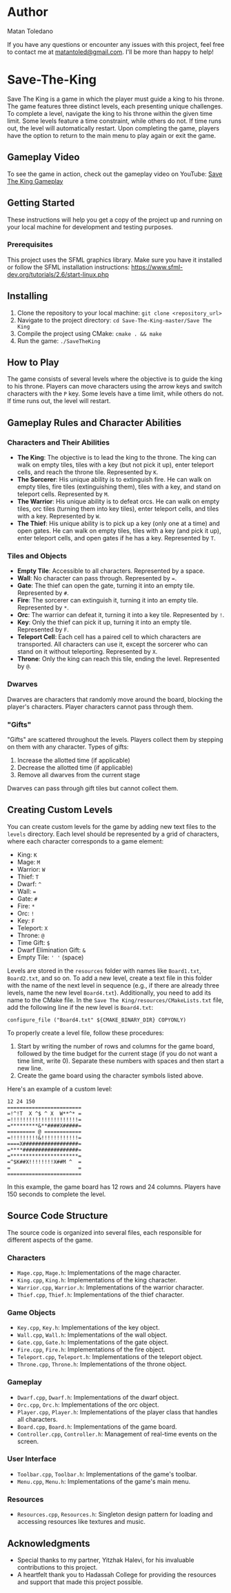 # Author
Matan Toledano

If you have any questions or encounter any issues with this project, feel free to contact me at matantoled@gmail.com. I'll be more than happy to help!

# Save-The-King
Save The King is a game in which the player must guide a king to his throne. The game features three distinct levels, each presenting unique challenges. To complete a level, navigate the king to his throne within the given time limit. Some levels feature a time constraint, while others do not. If time runs out, the level will automatically restart. Upon completing the game, players have the option to return to the main menu to play again or exit the game.

## Gameplay Video
To see the game in action, check out the gameplay video on YouTube: [Save The King Gameplay](https://youtu.be/GdO1x8fGayo)

## Getting Started
These instructions will help you get a copy of the project up and running on your local machine for development and testing purposes.

### Prerequisites
This project uses the SFML graphics library. Make sure you have it installed or follow the SFML installation instructions:
https://www.sfml-dev.org/tutorials/2.6/start-linux.php

## Installing
1. Clone the repository to your local machine: `git clone <repository_url>`
2. Navigate to the project directory: `cd Save-The-King-master/Save The King`
3. Compile the project using CMake: `cmake . && make`
4. Run the game: `./SaveTheKing`

## How to Play
The game consists of several levels where the objective is to guide the king to his throne. Players can move characters using the arrow keys and switch characters with the `P` key. Some levels have a time limit, while others do not. If time runs out, the level will restart.

## Gameplay Rules and Character Abilities

### Characters and Their Abilities

- **The King**: The objective is to lead the king to the throne. The king can walk on empty tiles, tiles with a key (but not pick it up), enter teleport cells, and reach the throne tile. Represented by `K`.
- **The Sorcerer**: His unique ability is to extinguish fire. He can walk on empty tiles, fire tiles (extinguishing them), tiles with a key, and stand on teleport cells. Represented by `M`.
- **The Warrior**: His unique ability is to defeat orcs. He can walk on empty tiles, orc tiles (turning them into key tiles), enter teleport cells, and tiles with a key. Represented by `W`.
- **The Thief**: His unique ability is to pick up a key (only one at a time) and open gates. He can walk on empty tiles, tiles with a key (and pick it up), enter teleport cells, and open gates if he has a key. Represented by `T`.

### Tiles and Objects

- **Empty Tile**: Accessible to all characters. Represented by a space.
- **Wall**: No character can pass through. Represented by `=`.
- **Gate**: The thief can open the gate, turning it into an empty tile. Represented by `#`.
- **Fire**: The sorcerer can extinguish it, turning it into an empty tile. Represented by `*`.
- **Orc**: The warrior can defeat it, turning it into a key tile. Represented by `!`.
- **Key**: Only the thief can pick it up, turning it into an empty tile. Represented by `F`.
- **Teleport Cell**: Each cell has a paired cell to which characters are transported. All characters can use it, except the sorcerer who can stand on it without teleporting. Represented by `X`.
- **Throne**: Only the king can reach this tile, ending the level. Represented by `@`.

### Dwarves

Dwarves are characters that randomly move around the board, blocking the player's characters. Player characters cannot pass through them.

### "Gifts"

"Gifts" are scattered throughout the levels. Players collect them by stepping on them with any character. Types of gifts:

1. Increase the allotted time (if applicable)
2. Decrease the allotted time (if applicable)
3. Remove all dwarves from the current stage

Dwarves can pass through gift tiles but cannot collect them.

## Creating Custom Levels

You can create custom levels for the game by adding new text files to the `levels` directory. Each level should be represented by a grid of characters, where each character corresponds to a game element:

- King: `K`
- Mage: `M`
- Warrior: `W`
- Thief: `T`
- Dwarf: `^`
- Wall: `=`
- Gate: `#`
- Fire: `*`
- Orc: `!`
- Key: `F`
- Teleport: `X`
- Throne: `@`
- Time Gift: `$`
- Dwarf Elimination Gift: `&`
- Empty Tile: `' '` (space)

Levels are stored in the `resources` folder with names like `Board1.txt`, `Board2.txt`, and so on. To add a new level, create a text file in this folder with the name of the next level in sequence (e.g., if there are already three levels, name the new level `Board4.txt`). Additionally, you need to add its name to the CMake file. In the `Save The King/resources/CMakeLists.txt` file, add the following line if the new level is `Board4.txt`:

```
configure_file ("Board4.txt" ${CMAKE_BINARY_DIR} COPYONLY)
```

To properly create a level file, follow these procedures:

1. Start by writing the number of rows and columns for the game board, followed by the time budget for the current stage (if you do not want a time limit, write 0). Separate these numbers with spaces and then start a new line.
2. Create the game board using the character symbols listed above.

Here's an example of a custom level:

```
12 24 150
========================
=!^!T  X ^$ ^ X  W**^* =
=!!!!!!!!!!!!!!!!!!!!!!=
=*********&**####X#####=
========= @ ============
=!!!!!!!!!&!!!!!!!!!!!!=
====X##################=
=****##################=
=**********************=
=^$K##X!!!!!!!!X##M ^  =
=                      =
========================
```

In this example, the game board has 12 rows and 24 columns. Players have 150 seconds to complete the level.

## Source Code Structure

The source code is organized into several files, each responsible for different aspects of the game.

### Characters

- `Mage.cpp`, `Mage.h`: Implementations of the mage character.
- `King.cpp`, `King.h`: Implementations of the king character.
- `Warrior.cpp`, `Warrior.h`: Implementations of the warrior character.
- `Thief.cpp`, `Thief.h`: Implementations of the thief character.

### Game Objects

- `Key.cpp`, `Key.h`: Implementations of the key object.
- `Wall.cpp`, `Wall.h`: Implementations of the wall object.
- `Gate.cpp`, `Gate.h`: Implementations of the gate object.
- `Fire.cpp`, `Fire.h`: Implementations of the fire object.
- `Teleport.cpp`, `Teleport.h`: Implementations of the teleport object.
- `Throne.cpp`, `Throne.h`: Implementations of the throne object.

### Gameplay



- `Dwarf.cpp`, `Dwarf.h`: Implementations of the dwarf object.
- `Orc.cpp`, `Orc.h`: Implementations of the orc object.
- `Player.cpp`, `Player.h`: Implementations of the player class that handles all characters.
- `Board.cpp`, `Board.h`: Implementations of the game board.
- `Controller.cpp`, `Controller.h`: Management of real-time events on the screen.

### User Interface

- `Toolbar.cpp`, `Toolbar.h`: Implementations of the game's toolbar.
- `Menu.cpp`, `Menu.h`: Implementations of the game's main menu.

### Resources

- `Resources.cpp`, `Resources.h`: Singleton design pattern for loading and accessing resources like textures and music.

## Acknowledgments
- Special thanks to my partner, Yitzhak Halevi, for his invaluable contributions to this project.
- A heartfelt thank you to Hadassah College for providing the resources and support that made this project possible.
